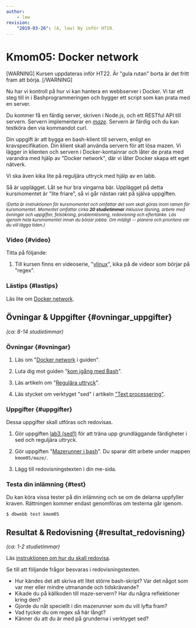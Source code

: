 ```yaml
---
author:
    - lew
revision:
    "2019-03-26": (A, lew) Ny inför HT19.
...
```

Kmom05: Docker network
==================================

[WARNING]
Kursen uppdateras inför HT22. Är "gula rutan" borta är det fritt fram att börja.
[/WARNING]

Nu har vi kontroll på hur vi kan hantera en webbserver i Docker. Vi tar ett steg till in i Bashprogrammeringen och bygger ett script som kan prata med en server.

Du kommer få en färdig server, skriven i Node.js, och ett RESTful API till servern. Servern implementerar en [*maze*](https://en.wikipedia.org/wiki/Maze). Servern är färdig och du kan testköra den via kommandot curl.

Din uppgift är att bygga en bash-klient till servern, enligt en kravspecifikation. Din klient skall använda servern för att lösa mazen. Vi lägger in klienten och servern i Docker-kontainrar och låter de prata med varandra med hjälp av "Docker network", där vi låter Docker skapa ett eget nätverk.

Vi ska även kika lite på reguljära uttryck med hjälp av en labb.

Så är upplägget. Låt se hur bra vingarna bär. Upplägget på detta kursmomentet är "lite friare", så vi går nästan rakt på själva uppgiften.

<!--more-->

<small><i>(Detta är instruktionen för kursmomentet och omfattar det som skall göras inom ramen för kursmomentet. Momentet omfattar cirka **20 studietimmar** inklusive läsning, arbete med övningar och uppgifter, felsökning, problemlösning, redovisning och eftertanke. Läs igenom hela kursmomentet innan du börjar jobba. Om möjligt -- planera och prioritera var du vill lägga tiden.)</i></small>

<!-- 1. Till kursen finns en videoserie, "[vlinux](https://www.youtube.com/playlist?list=PLKtP9l5q3ce__96JmUrXLdfgGiXy_OQ_m)", kika på de videor som börjar på 05. -->


### Video  {#video}

Titta på följande:

1. Till kursen finns en videoserie, "[vlinux](https://www.youtube.com/playlist?list=PLKtP9l5q3ce_oeXQlDtKv51tVM4Y8UtkF)", kika på de videor som börjar på "regex".



### Lästips {#lastips}

Läs lite om [Docker network](https://docs.docker.com/network/).



Övningar & Uppgifter  {#ovningar_uppgifter}
-------------------------------------------

*(ca: 8-14 studietimmar)*



### Övningar {#ovningar}

1. Läs om "[Docker network](guide/docker/docker-network) i guiden".

1. Luta dig mot guiden "[kom igång med Bash](guide/kom-igang-med-bash)".

1. Läs artikeln om "[Regulära uttryck](kunskap/regex)".

1. Läs stycket om verktyget "sed" i artikeln ["Text processering"](kunskap/text-processering#sed).



### Uppgifter {#uppgifter}

Dessa uppgifter skall utföras och redovisas.

1. Gör uppgiften [lab3 (sed1)](uppgift/vlinux-lab-sed1) för att träna upp grundläggande färdigheter i sed och reguljära uttryck.

1. Gör uppgiften "[Mazerunner i bash](uppgift/mazerunner-i-bash)". Du sparar ditt arbete under mappen `kmom05/maze/`.

1. Lägg till redovisningstexten i din me-sida.



### Testa din inlämning {#test}

Du kan köra vissa tester på din inlämning och se om de delarna uppfyller kraven. Rättningen kommer endast genomföras om testerna går igenom.

```console
$ dbwebb test kmom05
```



Resultat & Redovisning  {#resultat_redovisning}
-----------------------------------------------

*(ca: 1-2 studietimmar)*

Läs [instruktionen om hur du skall redovisa](./../redovisa).

Se till att följande frågor besvaras i redovisningstexten.


* Hur kändes det att skriva ett litet större bash-skript? Var det något som var mer eller mindre utmanande och tidskrävande?
* Kikade du på källkoden till maze-servern? Har du några reflektioner kring den?
* Gjorde du nåt speciellt i din mazerunner som du vill lyfta fram?
* Vad tycker du om regex så här långt?
* Känner du att du är med på grunderna i verktyget sed?
